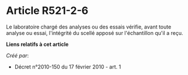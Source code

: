 # Article R521-2-6

Le laboratoire chargé des analyses ou des essais vérifie, avant toute analyse ou essai, l'intégrité du scellé apposé sur
l'échantillon qu'il a reçu.

**Liens relatifs à cet article**

_Créé par_:

  - Décret n°2010-150 du 17 février 2010 - art. 1
